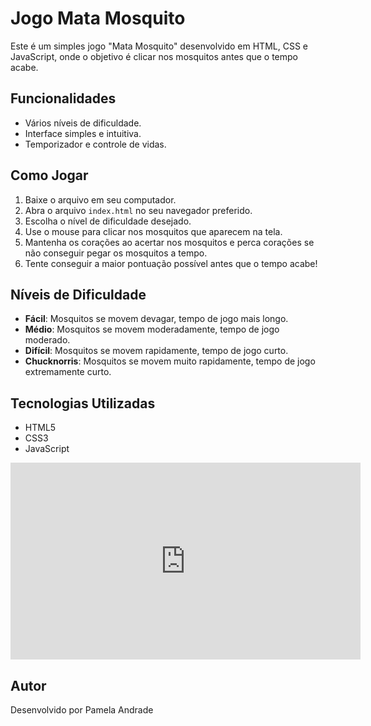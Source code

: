# Jogo Mata Mosquito

Este é um simples jogo "Mata Mosquito" desenvolvido em HTML, CSS e JavaScript, onde o objetivo é clicar nos mosquitos antes que o tempo acabe.

## Funcionalidades

- Vários níveis de dificuldade.
- Interface simples e intuitiva.
- Temporizador e controle de vidas.

## Como Jogar

1. Baixe o arquivo em seu computador.
2. Abra o arquivo `index.html` no seu navegador preferido.
3. Escolha o nível de dificuldade desejado.
4. Use o mouse para clicar nos mosquitos que aparecem na tela.
5. Mantenha os corações ao acertar nos mosquitos e perca corações se não conseguir pegar os mosquitos a tempo.
6. Tente conseguir a maior pontuação possível antes que o tempo acabe!

## Níveis de Dificuldade

- **Fácil**: Mosquitos se movem devagar, tempo de jogo mais longo.
- **Médio**: Mosquitos se movem moderadamente, tempo de jogo moderado.
- **Difícil**: Mosquitos se movem rapidamente, tempo de jogo curto.
-  **Chucknorris**: Mosquitos se movem muito rapidamente, tempo de jogo extremamente curto.

## Tecnologias Utilizadas

- HTML5
- CSS3
- JavaScript

<iframe width="560" height="315" src="https://www.youtube.com/embed/gAS_s2wKAOs?si=zyINuGm7yU8vOSPs" title="YouTube video player" frameborder="0" allow="accelerometer; autoplay; clipboard-write; encrypted-media; gyroscope; picture-in-picture; web-share" referrerpolicy="strict-origin-when-cross-origin"></iframe>


## Autor

Desenvolvido por Pamela Andrade


